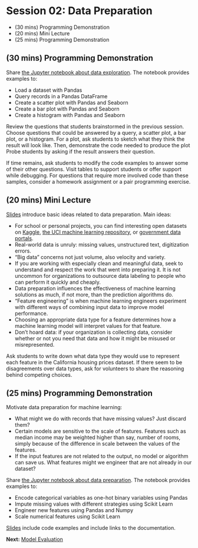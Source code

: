 # Session 02: Data Preparation

- (30 mins) Programming Demonstration
- (20 mins) Mini Lecture
- (25 mins) Programming Demonstration

## (30 mins) Programming Demonstration

Share [the Jupyter notebook about data exploration](https://www.kaggle.com/vingkan/data-exploration). The notebook provides examples to:

- Load a dataset with Pandas
- Query records in a Pandas DataFrame
- Create a scatter plot with Pandas and Seaborn
- Create a bar plot with Pandas and Seaborn
- Create a histogram with Pandas and Seaborn

Review the questions that students brainstormed in the previous session. Choose questions that could be answered by a query, a scatter plot, a bar plot, or a histogram. For a plot, ask students to sketch what they think the result will look like. Then, demonstrate the code needed to produce the plot Probe students by asking if the result answers their question.

If time remains, ask students to modify the code examples to answer some of their other questions. Visit tables to support students or offer support while debugging. For questions that require more involved code than these samples, consider a homework assignment or a pair programming exercise.

## (20 mins) Mini Lecture

[Slides](https://docs.google.com/presentation/d/18YLnUL4r4q-bp9l8a9VynJb7gf0wXnyN8wnhBLyjTsg/edit#slide=id.g4bbf2d35b7_1_68) introduce basic ideas related to data preparation. Main ideas:

- For school or personal projects, you can find interesting open datasets on [Kaggle](https://www.kaggle.com/datasets), [the UCI machine learning repository](https://archive.ics.uci.edu/ml/datasets.html), or [government data portals](https://data.cityofchicago.org/).
- Real-world data is unruly: missing values, unstructured text, digitization errors.
- “Big data” concerns not just volume, also velocity and variety.
- If you are working with especially clean and meaningful data, seek to understand and respect the work that went into preparing it. It is not uncommon for organizations to outsource data labeling to people who can perform it quickly and cheaply.
- Data preparation influences the effectiveness of machine learning solutions as much, if not more, than the prediction algorithms do.
- “Feature engineering” is when machine learning engineers experiment with different ways of combining input data to improve model performance.
- Choosing an appropriate data type for a feature determines how a machine learning model will interpret values for that feature.
- Don’t hoard data: if your organization is collecting data, consider whether or not you need that data and how it might be misused or misrepresented.

Ask students to write down what data type they would use to represent each feature in the California housing prices dataset. If there seem to be disagreements over data types, ask for volunteers to share the reasoning behind competing choices.

## (25 mins) Programming Demonstration

Motivate data preparation for machine learning:

- What might we do with records that have missing values? Just discard them?
- Certain models are sensitive to the scale of features. Features such as median income may be weighted higher than say, number of rooms, simply because of the difference in scale between the values of the features.
- If the input features are not related to the output, no model or algorithm can save us. What features might we engineer that are not already in our dataset?

Share [the Jupyter notebook about data preparation](https://www.kaggle.com/vingkan/data-preparation). The notebook provides examples to:

- Encode categorical variables as one-hot binary variables using Pandas
- Impute missing values with different strategies using Scikit Learn
- Engineer new features using Pandas and Numpy
- Scale numerical features using Scikit Learn

[Slides](https://docs.google.com/presentation/d/18YLnUL4r4q-bp9l8a9VynJb7gf0wXnyN8wnhBLyjTsg/edit#slide=id.g4c29fe321c_1_80) include code examples and include links to the documentation.

**Next:** [Model Evaluation](session03.md)
